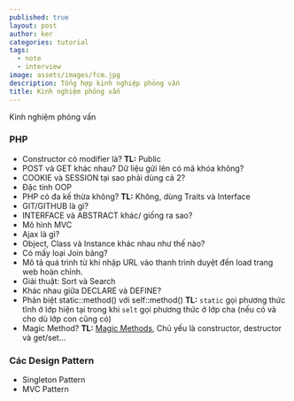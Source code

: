 ```yaml
---
published: true
layout: post
author: ker
categories: tutorial
tags:
  - note
  - interview
image: assets/images/fcm.jpg
description: Tổng hợp kinh nghiệp phỏng vấn
title: Kinh nghiệm phỏng vấn
---
```

Kinh nghiệm phỏng vấn
### PHP
- Constructor có modifier là? 
 **TL:** Public
- POST và GET khác nhau? Dữ liệu gửi lên có mã khóa không?
- COOKIE và SESSION tại sao phải dùng cả 2?
- Đặc tính OOP
- PHP có đa kế thừa không? 
 **TL:** Không, dùng Traits và Interface
- GIT/GITHUB là gì?
- INTERFACE và ABSTRACT khác/ giống ra sao?
- Mô hình MVC
- Ajax là gì?
- Object, Class và Instance khác nhau như thế nào?
- Có mấy loại Join bảng?
- Mô tả quá trình từ khi nhập URL vào thanh trình duyệt đến load trang web hoàn chỉnh.
- Giải thuật: Sort và Search
- Khác nhau giữa DECLARE và DEFINE?
- Phân biệt static::method() với self::method()
 **TL:** `static` gọi phương thức tĩnh ở lớp hiện tại trong khi `selt` gọi phương thức ở lớp cha (nếu có và cho dù lớp con cũng có)
- Magic Method? 
 **TL:** [Magic Methods](https://dzone.com/articles/9-magic-methods-php-0), Chủ yếu là constructor, destructor và get/set...

### Các Design Pattern
- Singleton Pattern
- MVC Pattern